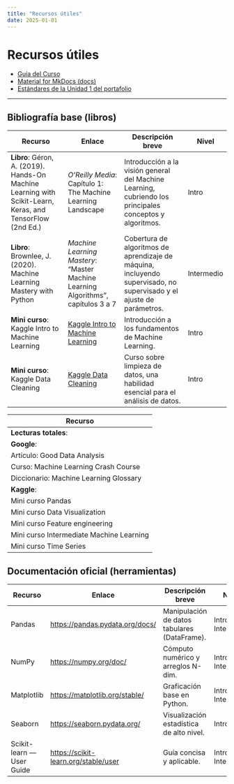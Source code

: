 ```yaml
---
title: "Recursos útiles"
date: 2025-01-01
---
```


# Recursos útiles

- [Guía del Curso](https://juanfkurucz.com/ucu-ia/)
- [Material for MkDocs (docs)](https://squidfunk.github.io/mkdocs-material/)
- [Estándares de la Unidad 1 del portafolio](https://juanfkurucz.com/ucu-ia/ut1/)

---

## Bibliografía base (libros)

| Recurso                                                        | Enlace                                                                                         | Descripción breve                                                             | Nivel    |
|---------------------------------------------------------------|------------------------------------------------------------------------------------------------|-------------------------------------------------------------------------------|----------|
| **Libro**: Géron, A. (2019). Hands-On Machine Learning with Scikit-Learn, Keras, and TensorFlow (2nd Ed.) | *O’Reilly Media*: Capítulo 1: The Machine Learning Landscape                                  | Introducción a la visión general del Machine Learning, cubriendo los principales conceptos y algoritmos. | Intro    |
| **Libro**: Brownlee, J. (2020). Machine Learning Mastery with Python | *Machine Learning Mastery*: “Master Machine Learning Algorithms”, capítulos 3 a 7                | Cobertura de algoritmos de aprendizaje de máquina, incluyendo supervisado, no supervisado y el ajuste de parámetros. | Intermedio |
| **Mini curso**: Kaggle Intro to Machine Learning              | [Kaggle Intro to Machine Learning](https://www.kaggle.com/learn/intro-to-machine-learning)         | Introducción a los fundamentos de Machine Learning.                                               | Intro    |
| **Mini curso**: Kaggle Data Cleaning                         | [Kaggle Data Cleaning](https://www.kaggle.com/learn/data-cleaning)                              | Curso sobre limpieza de datos, una habilidad esencial para el análisis de datos.                                                   | Intro    |

| Recurso                                                        |
|---------------------------------------------------------------|
| **Lecturas totales**:                                          |
| **Google**:                                                    |
| Artículo: Good Data Analysis                                  |
| Curso: Machine Learning Crash Course                         |
| Diccionario: Machine Learning Glossary                        |
| **Kaggle**:                                                    |
| Mini curso Pandas                                             |
| Mini curso Data Visualization                                 |
| Mini curso Feature engineering                                |
| Mini curso Intermediate Machine Learning                      |
| Mini curso Time Series                                        |

## Documentación oficial (herramientas)

| Recurso | Enlace | Descripción breve | Nivel |
|---|---|---|---|
| Pandas | <https://pandas.pydata.org/docs/> | Manipulación de datos tabulares (DataFrame). | Intro–Intermedio |
| NumPy | <https://numpy.org/doc/> | Cómputo numérico y arreglos N-dim. | Intro–Intermedio |
| Matplotlib | <https://matplotlib.org/stable/> | Graficación base en Python. | Intro–Intermedio |
| Seaborn | <https://seaborn.pydata.org/> | Visualización estadística de alto nivel. | Intro |
| Scikit-learn — User Guide | <https://scikit-learn.org/stable/user> | Guía concisa y aplicable. | Intro-Intermedio |
